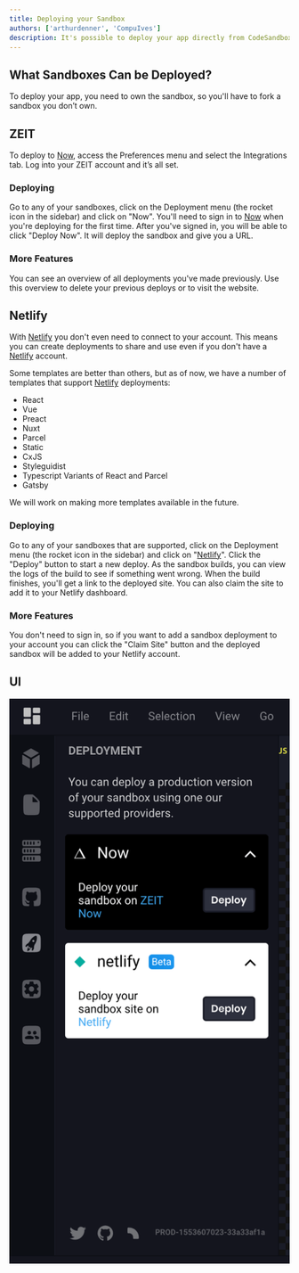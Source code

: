 ```yaml
---
title: Deploying your Sandbox
authors: ['arthurdenner', 'CompuIves']
description: It's possible to deploy your app directly from CodeSandbox
---
```


## What Sandboxes Can be Deployed?

To deploy your app, you need to own the sandbox, so you'll have to fork a
sandbox you don’t own.

## ZEIT

To deploy to [Now](https://zeit.co/now), access the Preferences menu and select
the Integrations tab. Log into your ZEIT account and it’s all set.

### Deploying

Go to any of your sandboxes, click on the Deployment menu (the rocket icon in
the sidebar) and click on "Now". You'll need to sign in to
[Now](https://zeit.co/now) when you're deploying for the first time. After
you've signed in, you will be able to click "Deploy Now". It will deploy the
sandbox and give you a URL.

### More Features

You can see an overview of all deployments you've made previously. Use this
overview to delete your previous deploys or to visit the website.

## Netlify

With [Netlify](https://netlify.com) you don't even need to connect to your
account. This means you can create deployments to share and use even if you
don't have a [Netlify](https://netlify.com) account.

Some templates are better than others, but as of now, we
have a number of templates that support [Netlify](https://netlify.com)
deployments:

- React
- Vue
- Preact
- Nuxt
- Parcel
- Static
- CxJS
- Styleguidist
- Typescript Variants of React and Parcel
- Gatsby

We will work on making more templates available in the future.

### Deploying

Go to any of your sandboxes that are supported, click on the Deployment menu
(the rocket icon in the sidebar) and click on "[Netlify](https://netlify.com)".
Click the "Deploy" button to start a new deploy. As the sandbox builds, you can
view the logs of the build to see if something went wrong. When the build
finishes, you'll get a link to the deployed site. You can also claim the site to
add it to your Netlify dashboard.

### More Features

You don't need to sign in, so if you want to add a sandbox deployment to your
account you can click the "Claim Site" button and the deployed sandbox will be
added to your Netlify account.

## UI

![Deployment Sidebar](./images/deployment-sidebar.png)
